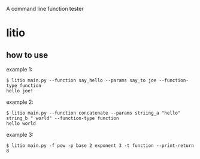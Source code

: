 A command line function tester

# litio

## how to use

example 1:
```
$ litio main.py --function say_hello --params say_to joe --function-type function
hello joe!
```



example 2:
```
$ litio main.py --function concatenate --params striing_a "hello" string_b " world" --function-type function
hello world
```

example 3:
```
$ litio main.py -f pow -p base 2 exponent 3 -t function --print-return
8
```